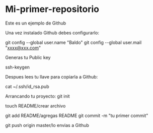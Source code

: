 Mi-primer-repositorio
=====================

Este es un ejemplo de Github

Una vez instalado Github debes configurarlo:

git config --global user.name "Baldo"
git config --global user.mail "xxxx@xxx.com"

Generas tu Public key

ssh-keygen

Despues lees tu llave para copiarla a Github:

cat ~/.ssh/id_rsa.pub

Arrancando tu proyecto:
git init

touch README/crear archivo

git add README/agregas README
git commit -m "tu primer commit"

git push origin master/lo envias a Github